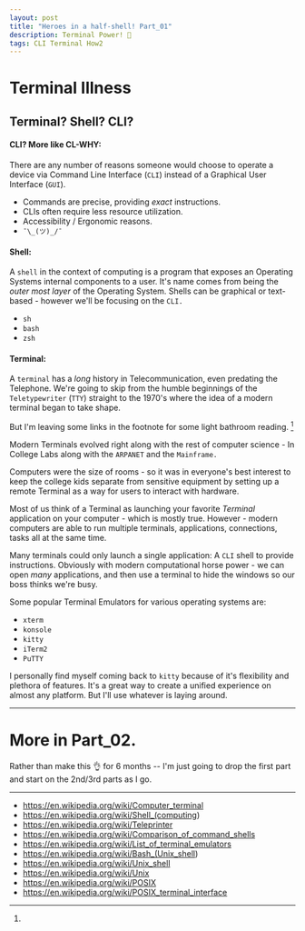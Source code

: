 ```yaml
---
layout: post
title: "Heroes in a half-shell! Part_01"
description: Terminal Power! 🐢️
tags: CLI Terminal How2
---
```


# Terminal Illness

## Terminal? Shell? CLI?

#### CLI? More like CL-WHY:

There are any number of reasons someone would choose to operate a device via Command Line Interface (`CLI`) instead of a Graphical User Interface (`GUI`).

-   Commands are precise, providing _exact_ instructions.
-   CLIs often require less resource utilization.
-   Accessibility / Ergonomic reasons.
-   `¯\_(ツ)_/¯`

#### Shell:

A `shell` in the context of computing is a program that exposes an Operating Systems internal components to a user. It's name comes from being the _outer most layer_ of the Operating System. Shells can be graphical or text-based - however we'll be focusing on the `CLI.`

-   `sh`
-   `bash`
-   `zsh`

#### Terminal:

A `terminal` has a _long_ history in Telecommunication, even predating the Telephone. We're going to skip from the humble beginnings of the `Teletypewriter` (`TTY`) straight to the 1970's where the idea of a modern terminal began to take shape.

But I'm leaving some links in the footnote for some light bathroom reading. [^1]

Modern Terminals evolved right along with the rest of computer science - In College Labs along with the `ARPANET` and the `Mainframe.`

Computers were the size of rooms - so it was in everyone's best interest to keep the college kids separate from sensitive equipment by setting up a remote Terminal as a way for users to interact with hardware.

Most of us think of a Terminal as launching your favorite _Terminal_ application on your computer - which is mostly true. However - modern computers are able to run multiple terminals, applications, connections, tasks all at the same time.

Many terminals could only launch a single application: A `CLI` shell to provide instructions. Obviously with modern computational horse power - we can open _many_ applications, and then use a terminal to hide the windows so our boss thinks we're busy.

Some popular Terminal Emulators for various operating systems are:

-   `xterm`
-   `konsole`
-   `kitty`
-   `iTerm2`
-   `PuTTY`

I personally find myself coming back to `kitty` because of it's flexibility and plethora of features. It's a great way to create a unified experience on almost any platform. But I'll use whatever is laying around.

* * *

# More in Part_02.

Rather than make this 👌️ for 6 months -- I'm just going to drop the first part and start on the 2nd/3rd parts as I go.

* * *

[^1]:

-   <https://en.wikipedia.org/wiki/Computer_terminal>
-   <https://en.wikipedia.org/wiki/Shell_(computing>)
-   <https://en.wikipedia.org/wiki/Teleprinter>
-   <https://en.wikipedia.org/wiki/Comparison_of_command_shells>
-   <https://en.wikipedia.org/wiki/List_of_terminal_emulators>
-   <https://en.wikipedia.org/wiki/Bash_(Unix_shell>)
-   <https://en.wikipedia.org/wiki/Unix_shell>
-   <https://en.wikipedia.org/wiki/Unix>
-   <https://en.wikipedia.org/wiki/POSIX>
-   <https://en.wikipedia.org/wiki/POSIX_terminal_interface>

